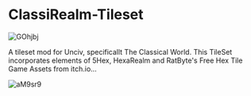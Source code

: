 # ClassiRealm-Tileset
![GOhjbj](https://user-images.githubusercontent.com/117689753/209715446-aa4dce13-c1d9-47ff-8a81-832a25350c4c.jpg)

A tileset mod for Unciv, specificallt The Classical World. This TileSet incorporates elements of 5Hex, HexaRealm and RatByte's Free Hex Tile Game Assets from itch.io...

![aM9sr9](https://user-images.githubusercontent.com/117689753/209715448-7991b610-3738-4906-9681-3e2fd273967f.jpg)
